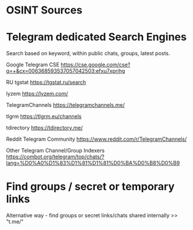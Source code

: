 # OSINT Sources


# Telegram dedicated Search Engines 

Search based on keyword, within public chats, groups, latest posts. 

Google Telegram CSE 
https://cse.google.com/cse?q=+&cx=006368593537057042503:efxu7xprihg 

RU tgstat 
https://tgstat.ru/search 

lyzem
https://lyzem.com/

TelegramChannels 
https://telegramchannels.me/ 

tlgrm
https://tlgrm.eu/channels

tdirectory
https://tdirectory.me/




Reddit Telegram Community 
https://www.reddit.com/r/TelegramChannels/ 

Other Telegram Channel/Group Indexers 
https://combot.org/telegram/top/chats/?lang=%D0%A0%D1%83%D1%81%D1%81%D0%BA%D0%B8%D0%B9 


# Find groups / secret or temporary links 
Alternative way - find groups or secret links/chats shared internally >> "t.me/" 
